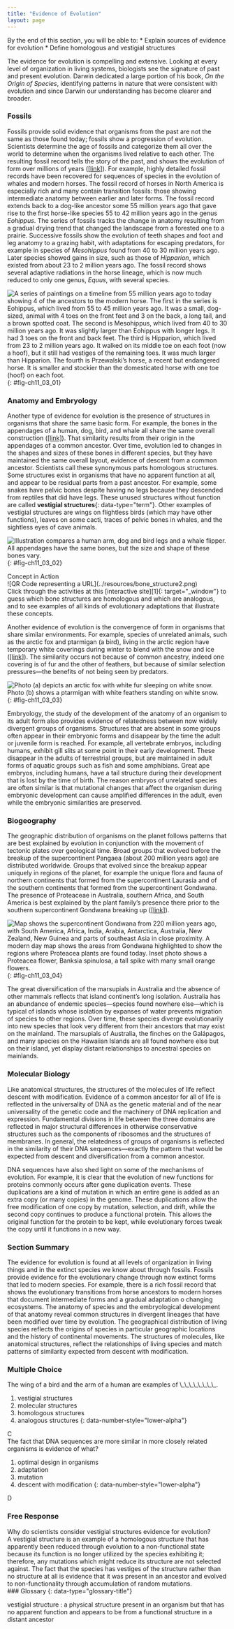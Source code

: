 ```yaml
---
title: "Evidence of Evolution"
layout: page
---
```



<div data-type="abstract" markdown="1">
By the end of this section, you will be able to:
* Explain sources of evidence for evolution
* Define homologous and vestigial structures

</div>

The evidence for evolution is compelling and extensive. Looking at every level of organization in living systems, biologists see the signature of past and present evolution. Darwin dedicated a large portion of his book, *On the Origin of Species*, identifying patterns in nature that were consistent with evolution and since Darwin our understanding has become clearer and broader.

### Fossils

Fossils provide solid evidence that organisms from the past are not the same as those found today; fossils show a progression of evolution. Scientists determine the age of fossils and categorize them all over the world to determine when the organisms lived relative to each other. The resulting fossil record tells the story of the past, and shows the evolution of form over millions of years ([\[link\]](#fig-ch11_03_01)). For example, highly detailed fossil records have been recovered for sequences of species in the evolution of whales and modern horses. The fossil record of horses in North America is especially rich and many contain transition fossils: those showing intermediate anatomy between earlier and later forms. The fossil record extends back to a dog-like ancestor some 55 million years ago that gave rise to the first horse-like species 55 to 42 million years ago in the genus *Eohippus*. The series of fossils tracks the change in anatomy resulting from a gradual drying trend that changed the landscape from a forested one to a prairie. Successive fossils show the evolution of teeth shapes and foot and leg anatomy to a grazing habit, with adaptations for escaping predators, for example in species of *Mesohippus* found from 40 to 30 million years ago. Later species showed gains in size, such as those of *Hipparion*, which existed from about 23 to 2 million years ago. The fossil record shows several adaptive radiations in the horse lineage, which is now much reduced to only one genus, *Equus*, with several species.

 ![A series of paintings on a timeline from 55 million years ago to today showing 4 of the ancestors to the modern horse. The first in the series is Eohippus, which lived from 55 to 45 million years ago. It was a small, dog-sized, animal with 4 toes on the front feet and 3 on the back, a long tail, and a brown spotted coat. The second is Mesohippus, which lived from 40 to 30 million years ago. It was slightly larger than Eohippus with longer legs. It had 3 toes on the front and back feet. The third is Hipparion, which lived from 23 to 2 million years ago. It walked on its middle toe on each foot (now a hoof), but it still had vestiges of the remaining toes. It was much larger than Hipparion. The fourth is Przewalski&#x2019;s horse, a recent but endangered horse. It is smaller and stockier than the domesticated horse with one toe (hoof) on each foot.](../resources/Figure_11_03_01.jpg "This illustration shows an artist&#x2019;s renderings of these species derived from fossils of the evolutionary history of the horse and its ancestors. The species depicted are only four from a very diverse lineage that contains many branches, dead ends, and adaptive radiations. One of the trends, depicted here is the evolutionary tracking of a drying climate and increase in prairie versus forest habitat reflected in forms that are more adapted to grazing and predator escape through running. Przewalski's horse is one of a few living species of horse."){: #fig-ch11_03_01}

###  Anatomy and Embryology

Another type of evidence for evolution is the presence of structures in organisms that share the same basic form. For example, the bones in the appendages of a human, dog, bird, and whale all share the same overall construction ([\[link\]](#fig-ch11_03_02)). That similarity results from their origin in the appendages of a common ancestor. Over time, evolution led to changes in the shapes and sizes of these bones in different species, but they have maintained the same overall layout, evidence of descent from a common ancestor. Scientists call these synonymous parts homologous structures. Some structures exist in organisms that have no apparent function at all, and appear to be residual parts from a past ancestor. For example, some snakes have pelvic bones despite having no legs because they descended from reptiles that did have legs. These unused structures without function are called **vestigial structures**{: data-type="term"}. Other examples of vestigial structures are wings on flightless birds (which may have other functions), leaves on some cacti, traces of pelvic bones in whales, and the sightless eyes of cave animals.

 ![Illustration compares a human arm, dog and bird legs and a whale flipper. All appendages have the same bones, but the size and shape of these bones vary.](../resources/Figure_11_03_02.jpg "The similar construction of these appendages indicates that these organisms share a common ancestor."){: #fig-ch11_03_02}

<div data-type="note" data-has-label="true" class="interactive non-majors" data-label="" markdown="1">
<div data-type="title">
Concept in Action
</div>
<div data-type="media" data-alt="QR Code representing a URL">
![QR Code representing a URL](../resources/bone_structure2.png)
</div>
Click through the activities at this [interactive site][1]{: target="_window"} to guess which bone structures are homologous and which are analogous, and to see examples of all kinds of evolutionary adaptations that illustrate these concepts.

</div>

Another evidence of evolution is the convergence of form in organisms that share similar environments. For example, species of unrelated animals, such as the arctic fox and ptarmigan (a bird), living in the arctic region have temporary white coverings during winter to blend with the snow and ice ([\[link\]](#fig-ch11_03_03)). The similarity occurs not because of common ancestry, indeed one covering is of fur and the other of feathers, but because of similar selection pressures—the benefits of not being seen by predators.

![Photo (a) depicts an arctic fox with white fur sleeping on white snow. Photo (b) shows a ptarmigan with white feathers standing on white snow.](../resources/Figure_11_03_03ab.jpg "The white winter coat of (a) the arctic fox and (b) the ptarmigan&#x2019;s plumage are adaptations to their environments. (credit a: modification of work by Keith Morehouse)"){: #fig-ch11_03_03}

Embryology, the study of the development of the anatomy of an organism to its adult form also provides evidence of relatedness between now widely divergent groups of organisms. Structures that are absent in some groups often appear in their embryonic forms and disappear by the time the adult or juvenile form is reached. For example, all vertebrate embryos, including humans, exhibit gill slits at some point in their early development. These disappear in the adults of terrestrial groups, but are maintained in adult forms of aquatic groups such as fish and some amphibians. Great ape embryos, including humans, have a tail structure during their development that is lost by the time of birth. The reason embryos of unrelated species are often similar is that mutational changes that affect the organism during embryonic development can cause amplified differences in the adult, even while the embryonic similarities are preserved.

###  Biogeography

The geographic distribution of organisms on the planet follows patterns that are best explained by evolution in conjunction with the movement of tectonic plates over geological time. Broad groups that evolved before the breakup of the supercontinent Pangaea (about 200 million years ago) are distributed worldwide. Groups that evolved since the breakup appear uniquely in regions of the planet, for example the unique flora and fauna of northern continents that formed from the supercontinent Laurasia and of the southern continents that formed from the supercontinent Gondwana. The presence of Proteaceae in Australia, southern Africa, and South America is best explained by the plant family’s presence there prior to the southern supercontinent Gondwana breaking up ([\[link\]](#fig-ch11_03_04)).

 ![Map shows the supercontinent Gondwana from 220 million years ago, with South America, Africa, India, Arabia, Antarctica, Australia, New Zealand, New Guinea and parts of southeast Asia in close proximity. A modern day map shows the areas from Gondwana highlighted to show the regions where Proteacea plants are found today. Inset photo shows a Proteacea flower, Banksia spinulosa, a tall spike with many small orange flowers.](../resources/Figure_11_03_04.jpg "The Proteacea family of plants evolved before the supercontinent Gondwana broke up. Today, members of this plant family are found throughout the southern hemisphere (shown in red). (credit &#x201C;Proteacea flower&#x201D;: modification of work by &#x201C;dorofofoto&#x201D;/Flickr)"){: #fig-ch11_03_04}

The great diversification of the marsupials in Australia and the absence of other mammals reflects that island continent’s long isolation. Australia has an abundance of endemic species—species found nowhere else—which is typical of islands whose isolation by expanses of water prevents migration of species to other regions. Over time, these species diverge evolutionarily into new species that look very different from their ancestors that may exist on the mainland. The marsupials of Australia, the finches on the Galápagos, and many species on the Hawaiian Islands are all found nowhere else but on their island, yet display distant relationships to ancestral species on mainlands.

###  Molecular Biology

Like anatomical structures, the structures of the molecules of life reflect descent with modification. Evidence of a common ancestor for all of life is reflected in the universality of DNA as the genetic material and of the near universality of the genetic code and the machinery of DNA replication and expression. Fundamental divisions in life between the three domains are reflected in major structural differences in otherwise conservative structures such as the components of ribosomes and the structures of membranes. In general, the relatedness of groups of organisms is reflected in the similarity of their DNA sequences—exactly the pattern that would be expected from descent and diversification from a common ancestor.

DNA sequences have also shed light on some of the mechanisms of evolution. For example, it is clear that the evolution of new functions for proteins commonly occurs after gene duplication events. These duplications are a kind of mutation in which an entire gene is added as an extra copy (or many copies) in the genome. These duplications allow the free modification of one copy by mutation, selection, and drift, while the second copy continues to produce a functional protein. This allows the original function for the protein to be kept, while evolutionary forces tweak the copy until it functions in a new way.

### Section Summary

The evidence for evolution is found at all levels of organization in living things and in the extinct species we know about through fossils. Fossils provide evidence for the evolutionary change through now extinct forms that led to modern species. For example, there is a rich fossil record that shows the evolutionary transitions from horse ancestors to modern horses that document intermediate forms and a gradual adaptation o changing ecosystems. The anatomy of species and the embryological development of that anatomy reveal common structures in divergent lineages that have been modified over time by evolution. The geographical distribution of living species reflects the origins of species in particular geographic locations and the history of continental movements. The structures of molecules, like anatomical structures, reflect the relationships of living species and match patterns of similarity expected from descent with modification.

### Multiple Choice

<div data-type="exercise">
<div data-type="problem" markdown="1">
The wing of a bird and the arm of a human are examples of \_\_\_\_\_\_\_\_.

1.  vestigial structures
2.  molecular structures
3.  homologous structures
4.  analogous structures
{: data-number-style="lower-alpha"}

</div>
<div data-type="solution" markdown="1">
C

</div>
</div>

<div data-type="exercise">
<div data-type="problem" markdown="1">
The fact that DNA sequences are more similar in more closely related organisms is evidence of what?

1.  optimal design in organisms
2.  adaptation
3.  mutation
4.  descent with modification
{: data-number-style="lower-alpha"}

</div>
<div data-type="solution" markdown="1">
D

</div>
</div>

### Free Response

<div data-type="exercise">
<div data-type="problem" markdown="1">
Why do scientists consider vestigial structures evidence for evolution?

</div>
<div data-type="solution" markdown="1">
A vestigial structure is an example of a homologous structure that has apparently been reduced through evolution to a non-functional state because its function is no longer utilized by the species exhibiting it; therefore, any mutations which might reduce its structure are not selected against. The fact that the species has vestiges of the structure rather than no structure at all is evidence that it was present in an ancestor and evolved to non-functionality through accumulation of random mutations.

</div>
</div>

<div data-type="glossary" markdown="1">
### Glossary
{: data-type="glossary-title"}

vestigial structure
: a physical structure present in an organism but that has no apparent function and appears to be from a functional structure in a distant ancestor

</div>



[1]: http://openstaxcollege.org/l/bone_structure2

